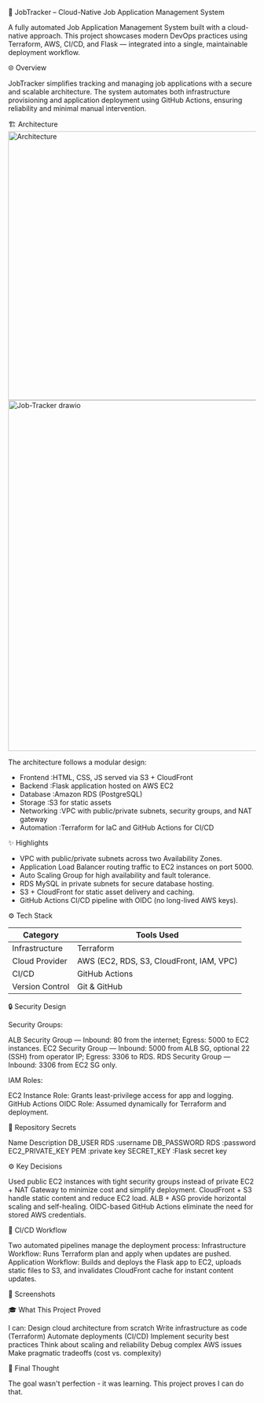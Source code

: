 🧭 JobTracker – Cloud-Native Job Application Management System

A fully automated Job Application Management System built with a cloud-native approach.
This project showcases modern DevOps practices using Terraform, AWS, CI/CD, and Flask —
integrated into a single, maintainable deployment workflow.

🌐 Overview

JobTracker simplifies tracking and managing job applications with a secure and scalable architecture.
The system automates both infrastructure provisioning and application deployment using GitHub Actions,
ensuring reliability and minimal manual intervention.

🏗️ Architecture
<img width="997" height="547" alt="Architecture" src="https://github.com/user-attachments/assets/0b0f1dfb-8d41-427d-8afb-4d4845cad4e7" />
<img width="1270" height="714" alt="Job-Tracker drawio" src="https://github.com/user-attachments/assets/4534bf92-0d1b-415f-b028-945ca1ddaee9" />




The architecture follows a modular design:
- Frontend   :HTML, CSS, JS served via S3 + CloudFront
- Backend    :Flask application hosted on AWS EC2
- Database   :Amazon RDS (PostgreSQL)
- Storage    :S3 for static assets
- Networking :VPC with public/private subnets, security groups, and NAT gateway
- Automation :Terraform for IaC and GitHub Actions for CI/CD

✨ Highlights

- VPC with public/private subnets across two Availability Zones.
- Application Load Balancer routing traffic to EC2 instances on port 5000.
- Auto Scaling Group for high availability and fault tolerance.
- RDS MySQL in private subnets for secure database hosting.
- S3 + CloudFront for static asset delivery and caching.
- GitHub Actions CI/CD pipeline with OIDC (no long-lived AWS keys).

⚙️ Tech Stack

| Category              | Tools Used                               |
| --------------------- | ---------------------------------------- |
|   Infrastructure      | Terraform                                |
|   Cloud Provider      | AWS (EC2, RDS, S3, CloudFront, IAM, VPC) |
|   CI/CD               | GitHub Actions                           |
|   Version Control     | Git & GitHub                             |

🔒 Security Design

Security Groups:

ALB Security Group — Inbound: 80 from the internet; Egress: 5000 to EC2 instances.
EC2 Security Group — Inbound: 5000 from ALB SG, optional 22 (SSH) from operator IP; Egress: 3306 to RDS.
RDS Security Group — Inbound: 3306 from EC2 SG only.

IAM Roles:

EC2 Instance Role: Grants least-privilege access for app and logging.
GitHub Actions OIDC Role: Assumed dynamically for Terraform and deployment.

🔑 Repository Secrets

Name	Description
DB_USER	RDS            :username
DB_PASSWORD	RDS        :password
EC2_PRIVATE_KEY	PEM    :private key 
SECRET_KEY	           :Flask secret key

⚙️ Key Decisions

Used public EC2 instances with tight security groups instead of private EC2 + NAT Gateway to minimize cost and simplify deployment.
CloudFront + S3 handle static content and reduce EC2 load.
ALB + ASG provide horizontal scaling and self-healing.
OIDC-based GitHub Actions eliminate the need for stored AWS credentials.

🚀 CI/CD Workflow

Two automated pipelines manage the deployment process:
Infrastructure Workflow: Runs Terraform plan and apply when updates are pushed.
Application Workflow: Builds and deploys the Flask app to EC2, uploads static files to S3,
and invalidates CloudFront cache for instant content updates.


📸 Screenshots

🎓 What This Project Proved

I can:
Design cloud architecture from scratch
Write infrastructure as code (Terraform)
Automate deployments (CI/CD)
Implement security best practices
Think about scaling and reliability
Debug complex AWS issues
Make pragmatic tradeoffs (cost vs. complexity)

🎯 Final Thought

The goal wasn't perfection - it was learning.
This project proves I can do that.
